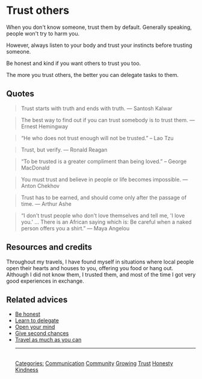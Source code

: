# Trust others

When you don't know someone, trust them by default. Generally speaking, people won't try to harm you.

However, always listen to your body and trust your instincts before trusting someone.

Be honest and kind if you want others to trust you too.

The more you trust others, the better you can delegate tasks to them.

## Quotes

> Trust starts with truth and ends with truth. ― Santosh Kalwar

> The best way to find out if you can trust somebody is to trust them. ― Ernest Hemingway

> “He who does not trust enough will not be trusted.” – Lao Tzu

> Trust, but verify. ― Ronald Reagan

> “To be trusted is a greater compliment than being loved.” – George MacDonald

> You must trust and believe in people or life becomes impossible. ― Anton Chekhov

> Trust has to be earned, and should come only after the passage of time. ― Arthur Ashe

> “I don't trust people who don't love themselves and tell me, 'I love you.' ... There is an African saying which is: Be careful when a naked person offers you a shirt.” ― Maya Angelou

## Resources and credits

Throughout my travels, I have found myself in situations where local people open their hearts and houses to you, offering you food or hang out. Although I did not know them, I trusted them, and most of the time I got very good experiences in exchange.

## Related advices

- [Be honest](../Be%20honest/index.md)
- [Learn to delegate](../Learn%20to%20delegate/index.md)
- [Open your mind](../Open%20your%20mind/index.md)
- [Give second chances](../Give%20second%20chances/index.md)
- [Travel as much as you can](../Travel%20as%20much%20as%20you%20can/index.md)<hr/><br/>[Categories:](../Categories/index.md) [Communication](../Categories/Communication.md) [Community](../Categories/Community.md) [Growing](../Categories/Growing.md) [Trust](../Categories/Trust.md) [Honesty](../Categories/Honesty.md) [Kindness](../Categories/Kindness.md)